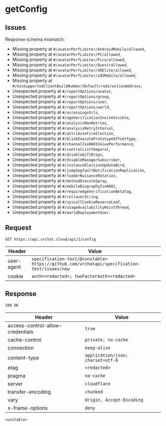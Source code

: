 # getConfig

## Issues
Response schema mismatch:
* Missing property at ``#/avatarPerfLimiter/AndroidMobile/allowed``,
* Missing property at ``#/avatarPerfLimiter/PC/allowed``,
* Missing property at ``#/avatarPerfLimiter/Pico/allowed``,
* Missing property at ``#/avatarPerfLimiter/Quest/allowed``,
* Missing property at ``#/avatarPerfLimiter/XRElite/allowed``,
* Missing property at ``#/avatarPerfLimiter/iOSMobile/allowed``,
* Missing property at ``#/minSupportedClientBuildNumber/Default/redirectionAddress``,
* Unexpected property at ``#/reportOptions/avatar``,
* Unexpected property at ``#/reportOptions/group``,
* Unexpected property at ``#/reportOptions/user``,
* Unexpected property at ``#/reportOptions/world``,
* Unexpected property at ``#/accessLogsUrls``,
* Unexpected property at ``#/ageVerificationInviteVisible``,
* Unexpected property at ``#/analysisMaxRetries``,
* Unexpected property at ``#/analysisRetryInterval``,
* Unexpected property at ``#/attributeFireElection``,
* Unexpected property at ``#/blinkExecutePrototypeOffsetType``,
* Unexpected property at ``#/channelIso8601ValuePerformance``,
* Unexpected property at ``#/controlListTemporal``,
* Unexpected property at ``#/disableGiftDrops``,
* Unexpected property at ``#/disableManagerSubscriber``,
* Unexpected property at ``#/instanceElectionUpdateBird``,
* Unexpected property at ``#/jumpSegfaultNotificationReplication``,
* Unexpected property at ``#/loaderNuisanceRotation``,
* Unexpected property at ``#/methodExecuteSpray``,
* Unexpected property at ``#/mobileBiographyIso8601``,
* Unexpected property at ``#/requireAgeVerificationBetaTag``,
* Unexpected property at ``#/rolloverString``,
* Unexpected property at ``#/syscallCookieReverseLoaf``,
* Unexpected property at ``#/usageAvailabilityHoistThread``,
* Unexpected property at ``#/worldDeploymentUser``.
## Request
`GET https://api.vrchat.cloud/api/1/config`

| Header | Value |
| ------ | ----- |
| user-agent | `specification-test/@<unstable> https://github.com/vrchatapi/specification-test/issues/new` |
| cookie | `auth=<redacted>; twoFactorAuth=<redacted>` |


## Response
`200 OK`

| Header | Value |
| ------ | ----- |
| access-control-allow-credentials | `true` |
| cache-control | `private, no-cache` |
| connection | `keep-alive` |
| content-type | `application/json; charset=utf-8` |
| etag | `<redacted>` |
| pragma | `no-cache` |
| server | `cloudflare` |
| transfer-encoding | `chunked` |
| vary | `Origin, Accept-Encoding` |
| x-frame-options | `deny` |

```jsonc
<unstable>
```
